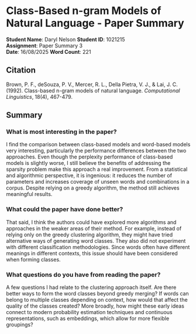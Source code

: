 # Class-Based n-gram Models of Natural Language - Paper Summary

**Student Name**: Daryl Nelson
**Student ID**: 1021215  
**Assignment**: Paper Summary 3  
**Date**: 16/08/2025
**Word Count**: 221

## Citation
Brown, P. F., deSouza, P. V., Mercer, R. L., Della Pietra, V. J., & Lai, J. C. (1992). Class-based n-gram models of natural language. *Computational Linguistics*, 18(4), 467-479.

## Summary

### What is most interesting in the paper?
I find the comparison between class-based models and word-based models very interesting, particularly the performance differences between the two approaches. Even though the perplexity performance of class-based models is slightly worse, I still believe the benefits of addressing the sparsity problem make this approach a real improvement. From a statistical and algorithmic perspective, it is ingenious: it reduces the number of parameters and increases coverage of unseen words and combinations in a corpus. Despite relying on a greedy algorithm, the method still achieves meaningful results.

### What could the paper have done better?
That said, I think the authors could have explored more algorithms and approaches in the weaker areas of their method. For example, instead of relying only on the greedy clustering algorithm, they might have tried alternative ways of generating word classes. They also did not experiment with different classification methodologies. Since words often have different meanings in different contexts, this issue should have been considered when forming classes.

### What questions do you have from reading the paper?
A few questions I had relate to the clustering approach itself. Are there better ways to form the word classes beyond greedy merging? If words can belong to multiple classes depending on context, how would that affect the quality of the classes created? More broadly, how might these early ideas connect to modern probability estimation techniques and continuous representations, such as embeddings, which allow for more flexible groupings?



